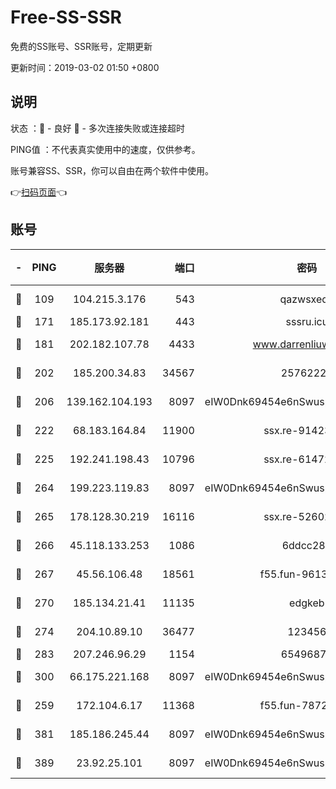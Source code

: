# Free-SS-SSR

免费的SS账号、SSR账号，定期更新

更新时间：2019-03-02 01:50 +0800

## 说明

状态     ：🙂 - 良好 🙁 - 多次连接失败或连接超时

PING值   ：不代表真实使用中的速度，仅供参考。

账号兼容SS、SSR，你可以自由在两个软件中使用。

👉[扫码页面](https://liesauer.github.io/free-ss-ssr.github.io/)👈

## 账号

|-|PING|服务器|端口|密码|加密方式|区域|
|:----:|:----:|:-----:|-----:|:----:|:----:|:----:|
|🙂|109|104.215.3.176|543|qazwsxedc|aes-256-gcm|JP|
|🙂|171|185.173.92.181|443|sssru.icu|rc4-md5|RU|
|🙂|181|202.182.107.78|4433|www.darrenliuwei.com|aes-256-cfb|JP|
|🙂|202|185.200.34.83|34567|25762225|aes-256-cfb|US|
|🙂|206|139.162.104.193|8097|eIW0Dnk69454e6nSwuspv9DmS201tQ0D|aes-256-cfb|JP|
|🙂|222|68.183.164.84|11900|ssx.re-91423865|aes-256-cfb|US|
|🙂|225|192.241.198.43|10796|ssx.re-61472012|aes-256-cfb|US|
|🙂|264|199.223.119.83|8097|eIW0Dnk69454e6nSwuspv9DmS201tQ0D|aes-256-cfb|US|
|🙂|265|178.128.30.219|16116|ssx.re-52602728|aes-256-cfb|SG|
|🙂|266|45.118.133.253|1086|6ddcc286|aes-256-cfb|SG|
|🙂|267|45.56.106.48|18561|f55.fun-96139570|aes-256-cfb|US|
|🙂|270|185.134.21.41|11135|edgkeb|aes-256-cfb|GB|
|🙂|274|204.10.89.10|36477|123456|aes-256-cfb|US|
|🙂|283|207.246.96.29|1154|65496879|chacha20|US|
|🙂|300|66.175.221.168|8097|eIW0Dnk69454e6nSwuspv9DmS201tQ0D|aes-256-cfb|US|
|🙂|259|172.104.6.17|11368|f55.fun-78724518|aes-256-cfb|US|
|🙂|381|185.186.245.44|8097|eIW0Dnk69454e6nSwuspv9DmS201tQ0D|aes-256-cfb|NL|
|🙂|389|23.92.25.101|8097|eIW0Dnk69454e6nSwuspv9DmS201tQ0D|aes-256-cfb|US|
